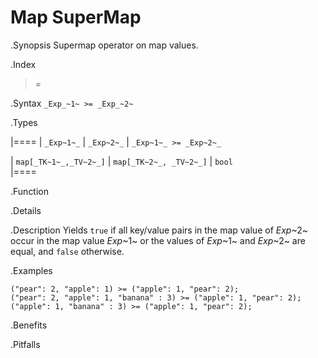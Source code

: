 # Map SuperMap

.Synopsis
Supermap operator on map values.

.Index
>=

.Syntax
`_Exp_~1~ >= _Exp_~2~`

.Types

|====
| `_Exp~1~_`            |  `_Exp~2~_`             | `_Exp~1~_ >= _Exp~2~_` 

| `map[_TK~1~_,_TV~2~_]` |  `map[_TK~2~_, _TV~2~_]` | `bool`               
|====

.Function

.Details

.Description
Yields `true` if all key/value pairs in the map value of _Exp_~2~ occur in the map value _Exp_~1~
or the values of _Exp_~1~ and _Exp_~2~ are equal, and `false` otherwise.

.Examples
```rascal-shell
("pear": 2, "apple": 1) >= ("apple": 1, "pear": 2);
("pear": 2, "apple": 1, "banana" : 3) >= ("apple": 1, "pear": 2);
("apple": 1, "banana" : 3) >= ("apple": 1, "pear": 2);
```

.Benefits

.Pitfalls

